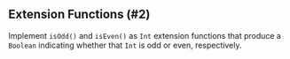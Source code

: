 ## Extension Functions (#2)

Implement `isOdd()` and `isEven()` as `Int` extension functions that produce
a `Boolean` indicating whether that `Int` is odd or even, respectively.